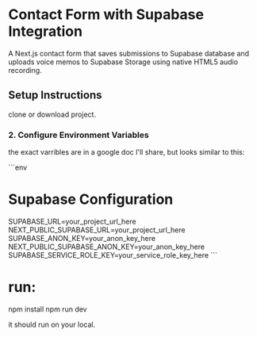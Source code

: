 # Contact Form with Supabase Integration

A Next.js contact form that saves submissions to Supabase database and uploads voice memos to Supabase Storage using native HTML5 audio recording.

## Setup Instructions
clone or download project.

### 2. Configure Environment Variables
the exact varribles are in a google doc I'll share, but looks similar to this:

\`\`\`env
# Supabase Configuration
SUPABASE_URL=your_project_url_here
NEXT_PUBLIC_SUPABASE_URL=your_project_url_here
SUPABASE_ANON_KEY=your_anon_key_here
NEXT_PUBLIC_SUPABASE_ANON_KEY=your_anon_key_here
SUPABASE_SERVICE_ROLE_KEY=your_service_role_key_here
\`\`\`

# run:
npm install
npm run dev

it should run on your local.